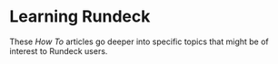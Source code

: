 # Learning Rundeck


These *How To* articles go deeper into specific topics that might be of interest to Rundeck users.
